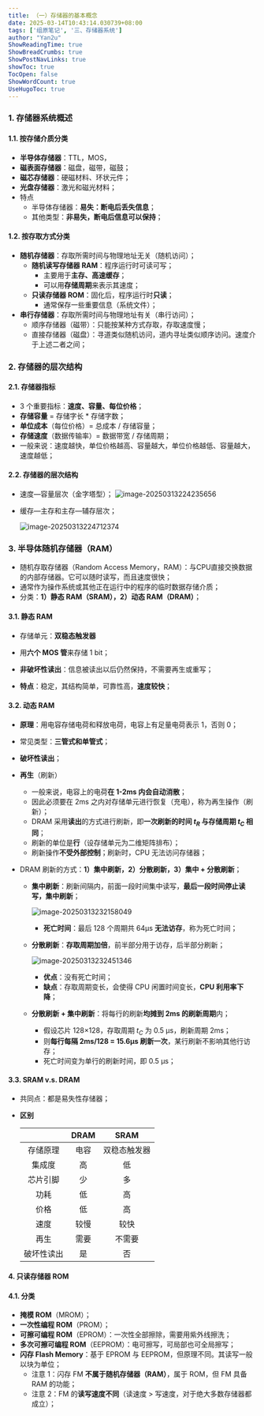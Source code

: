 ```yaml
---
title: （一）存储器的基本概念
date: 2025-03-14T10:43:14.030739+08:00
tags: ['组原笔记', '三、存储器系统']
author: "Yan2u"
ShowReadingTime: true
ShowBreadCrumbs: true
ShowPostNavLinks: true
showToc: true
TocOpen: false
ShowWordCount: true
UseHugoToc: true
---
```


### 1. 存储器系统概述

#### 1.1. 按存储介质分类

- **半导体存储器**：TTL，MOS，
- **磁表面存储器**：磁盘，磁带，磁鼓；
- **磁芯存储器**：硬磁材料、环状元件；
- **光盘存储器**：激光和磁光材料；
- 特点
  - 半导体存储器：**易失：断电后丢失信息**；
  - 其他类型：**非易失，断电后信息可以保持**；

#### 1.2. 按存取方式分类

- **随机存储器**：存取所需时间与物理地址无关（随机访问）；
  - **随机读写存储器 RAM**：程序运行时可读可写；
    - 主要用于**主存、高速缓存**；
    - 可以用**存储周期**来表示其速度；
  - **只读存储器 ROM**：固化后，程序运行时**只读**；
    - 通常保存一些重要信息（系统文件）；
- **串行存储器**：存取所需时间与物理地址有关（串行访问）；
  - 顺序存储器（磁带）：只能按某种方式存取，存取速度慢；
  - 直接存储器（磁盘）：寻道类似随机访问，道内寻址类似顺序访问。速度介于上述二者之间；

### 2. 存储器的层次结构

#### 2.1. 存储器指标

- 3 个重要指标：**速度、容量、每位价格**；
- **存储容量** = 存储字长 * 存储字数；
- **单位成本**（每位价格）= 总成本 / 存储容量；
- **存储速度**（数据传输率）= 数据带宽 / 存储周期；
- 一般来说：速度越快，单位价格越高、容量越大，单位价格越低、容量越大，速度越低；

#### 2.2. 存储器的层次结构

- 速度—容量层次（金字塔型）；
    ![image-20250313224235656](https://cloudflare-imgbed-ajc.pages.dev/file/1741876970425_image-20250313224235656.png)

- 缓存—主存和主存—辅存层次；

    ![image-20250313224712374](https://cloudflare-imgbed-ajc.pages.dev/file/1741877248269_image-20250313224712374.png)

### 3. 半导体随机存储器（RAM）

- 随机存取存储器（Random Access Memory，RAM）：与CPU直接交换数据的内部存储器。它可以随时读写，而且速度很快；
- 通常作为操作系统或其他正在运行中的程序的临时数据存储介质；
- 分类：**1）静态 RAM（SRAM），2）动态 RAM（DRAM）**；

#### 3.1. 静态 RAM

- 存储单元：**双稳态触发器**

- 用**六个 MOS 管**来存储 1 bit；

- **非破坏性读出**：信息被读出以后仍然保持，不需要再生或重写；

- **特点**：稳定，其结构简单，可靠性高，**速度较快**；


#### 3.2. 动态 RAM

- **原理**：用电容存储电荷和释放电荷，电容上有足量电荷表示 1，否则 0；

- 常见类型：**三管式和单管式**；

- **破坏性读出**；

- **再生**（刷新）
  
  - 一般来说，电容上的电荷**在 1-2ms 内会自动消散**；
  - 因此必须要在 2ms 之内对存储单元进行恢复（充电），称为再生操作（刷新）；
  - DRAM 采用**读出**的方式进行刷新，即**一次刷新的时间 $t_R$ 与存储周期 $t_C$ 相同**；
  - 刷新的单位是**行**（设存储单元为二维矩阵排布）；
  - 刷新操作**不受外部控制**；刷新时，CPU 无法访问存储器；
  
- DRAM 刷新的方式：**1）集中刷新，2）分散刷新，3）集中 + 分散刷新**；

  - **集中刷新**：刷新间隔内，前面一段时间集中读写，**最后一段时间停止读写，集中刷新**；

    ![image-20250313232158049](https://cloudflare-imgbed-ajc.pages.dev/file/1741879327776_image-20250313232158049.png)

    - **死亡时间**：最后 128 个周期共 64μs **无法访存**，称为死亡时间；

  - **分散刷新**：**存取周期加倍**，前半部分用于访存，后半部分刷新；

    ![image-20250313232451346](https://cloudflare-imgbed-ajc.pages.dev/file/1741879510637_image-20250313232451346.png)

    - **优点**：没有死亡时间；
    - **缺点**：存取周期变长，会使得 CPU 闲置时间变长，**CPU 利用率下降**；

  - **分散刷新 + 集中刷新**：将每行的刷新**均摊到 2ms 的刷新周期**内；

    - 假设芯片 128×128，存取周期 $t_C$ 为 0.5 μs，刷新周期 2ms；
    - 则**每行每隔 2ms/128 = 15.6μs 刷新一次**，某行刷新不影响其他行访存；
    - 死亡时间变为单行的刷新时间，即 0.5 μs；


#### 3.3. SRAM v.s. DRAM

- 共同点：都是易失性存储器；

- **区别**

  |            | DRAM |     SRAM     |
  | :--------: | :--: | :----------: |
  |  存储原理  | 电容 | 双稳态触发器 |
  |   集成度   |  高  |      低      |
  |  芯片引脚  |  少  |      多      |
  |    功耗    |  低  |      高      |
  |    价格    |  低  |      高      |
  |    速度    | 较慢 |     较快     |
  |    再生    | 需要 |    不需要    |
  | 破坏性读出 |  是  |      否      |

#### 4. 只读存储器 ROM

#### 4.1. 分类

- **掩模 ROM**（MROM）；
- **一次性编程 ROM**（PROM）；
- **可擦可编程 ROM**（EPROM）：一次性全部擦除，需要用紫外线擦洗；
- **多次可擦可编程 ROM**（EEPROM）：电可擦写，可局部也可全局擦写；
- **闪存 Flash Memory**：基于 EPROM 与 EEPROM，但原理不同。其读写一般以块为单位；
  - 注意 1：闪存 FM **不属于随机存储器（RAM）**，属于 ROM，但 FM 具备 RAM 的功能；
  - 注意 2：FM 的**读写速度不同**（读速度 > 写速度，对于绝大多数存储器都成立）；



